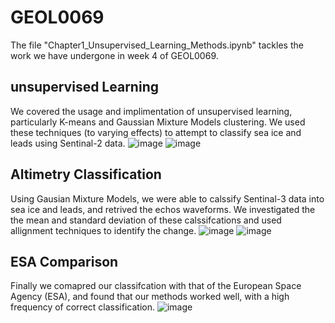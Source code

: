 # GEOL0069
The file "Chapter1_Unsupervised_Learning_Methods.ipynb" tackles the work we have undergone in week 4 of GEOL0069.
## unsupervised Learning
We covered the usage and implimentation of unsupervised learning, particularly K-means and Gaussian Mixture Models clustering. We used these techniques (to varying effects) to attempt to classify sea ice and leads using Sentinal-2 data.
![image](https://github.com/user-attachments/assets/70cce688-7c83-46d2-ad96-5e0899cd2021)
![image](https://github.com/user-attachments/assets/b8c91169-027d-45f8-94da-3f3ed520fd18)
## Altimetry Classification
Using Gausian Mixture Models, we were able to calssify Sentinal-3 data into sea ice and leads, and retrived the echos waveforms. We investigated the the mean and standard deviation of these calssifcations and used allignment techniques to identify the change.
![image](https://github.com/user-attachments/assets/27286081-22da-4aa6-8573-3d641748b2e8)
![image](https://github.com/user-attachments/assets/2f756a97-0425-4f84-b261-bfc93e7dcb98)


## ESA Comparison
Finally we comapred our classifcation with that of the European Space Agency (ESA), and found that our methods worked well, with a high frequency of correct classification.
![image](https://github.com/user-attachments/assets/844f42ca-4669-453f-a0bc-76eaf8412a74)
